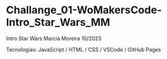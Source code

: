 # Challange_01-WoMakersCode-Intro_Star_Wars_MM

Intro Star Wars Marcia Moreira 10/2023

Tecnologias:
JavaScript / HTML / CSS / VSCode / GitHub Pages
